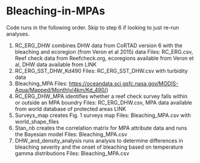 # Bleaching-in-MPAs
Code runs in the following order. Skip to step 6 if looking to just re-run analyses.
1.	RC_ERG_DHW combines DHW data from CoRTAD version 6 with the bleaching and ecoregion (from Veron et al 2015) data
Files: RC_ERG.csv, Reef check data from Reefcheck.org, ecoregions available from Veron et al, DHW data available from LINK 
2.	RC_ERG_SST_DHW_Kd490
Files: RC_ERG_SST_DHW.csv with turbidity data 
3.	Bleaching_MPA
Files: https://oceandata.sci.gsfc.nasa.gov/MODIS-Aqua/Mapped/Monthly/4km/Kd_490/)
4.	RC_ERG_DHW_MPA identifies whether a reef check survey falls within or outside an MPA boundry
Files: RC_ERG_DHW.csv, MPA data available from world database of protected areas LINK
5.	Surveys_map creates Fig. 1 surveys map
Files: Bleaching_MPA.csv with world_shape_files
6.	Stan_nb creates the correlation matrix for MPA attribute data and runs the Bayesian model 
Files: Bleaching_MPA.csv 
7.	DHW_and_density_analysis runs analysis to determine differences in bleaching severity and the onset of bleaching based on temperature gamma distributions
Files: Bleaching_MPA.csv  
